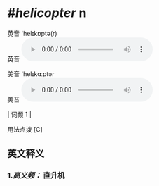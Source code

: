 # ***\#helicopter*** n
英音 'helɪkɒptə(r)  
英音
<audio src="./media/helicopter-B.aac" controls="controls"></audio>

美音 'helɪkɑːptər  
美音
<audio src="./media/helicopter.aac" controls="controls"></audio>



| 词频 1 |  

用法点拨  [C]

英文释义
---
### 1.*高义频：* **直升机**  


